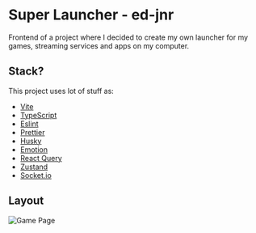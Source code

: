 # Super Launcher - ed-jnr

Frontend of a project where I decided to create my own launcher for my games, streaming services and apps on my computer.

## Stack?

This project uses lot of stuff as:

- [Vite](https://vitejs.dev/)
- [TypeScript](https://www.typescriptlang.org/)
- [Eslint](https://eslint.org/)
- [Prettier](https://prettier.io/)
- [Husky](https://github.com/typicode/husky)
- [Emotion](https://emotion.sh/docs/introduction)
- [React Query](https://react-query.tanstack.com/)
- [Zustand](https://github.com/pmndrs/zustand)
- [Socket.io](https://socket.io/)

## Layout
![Game Page](https://user-images.githubusercontent.com/42422605/160262526-d8ce3f58-e870-4fe7-9c55-8bcfbaedc9fc.png)
